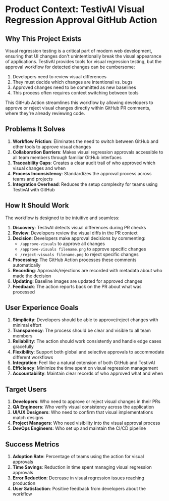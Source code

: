 # Product Context: TestivAI Visual Regression Approval GitHub Action

## Why This Project Exists

Visual regression testing is a critical part of modern web development, ensuring that UI changes don't unintentionally break the visual appearance of applications. TestivAI provides tools for visual regression testing, but the approval workflow for detected changes can be cumbersome:

1. Developers need to review visual differences
2. They must decide which changes are intentional vs. bugs
3. Approved changes need to be committed as new baselines
4. This process often requires context switching between tools

This GitHub Action streamlines this workflow by allowing developers to approve or reject visual changes directly within GitHub PR comments, where they're already reviewing code.

## Problems It Solves

1. **Workflow Friction**: Eliminates the need to switch between GitHub and other tools to approve visual changes
2. **Collaboration Barriers**: Makes visual regression approvals accessible to all team members through familiar GitHub interfaces
3. **Traceability Gaps**: Creates a clear audit trail of who approved which visual changes and when
4. **Process Inconsistency**: Standardizes the approval process across teams and projects
5. **Integration Overhead**: Reduces the setup complexity for teams using TestivAI with GitHub

## How It Should Work

The workflow is designed to be intuitive and seamless:

1. **Discovery**: TestivAI detects visual differences during PR checks
2. **Review**: Developers review the visual diffs in the PR context
3. **Decision**: Developers make approval decisions by commenting:
   - `/approve-visuals` to approve all changes
   - `/approve-visuals filename.png` to approve specific changes
   - `/reject-visuals filename.png` to reject specific changes
4. **Processing**: The GitHub Action processes these comments automatically
5. **Recording**: Approvals/rejections are recorded with metadata about who made the decision
6. **Updating**: Baseline images are updated for approved changes
7. **Feedback**: The action reports back on the PR about what was processed

## User Experience Goals

1. **Simplicity**: Developers should be able to approve/reject changes with minimal effort
2. **Transparency**: The process should be clear and visible to all team members
3. **Reliability**: The action should work consistently and handle edge cases gracefully
4. **Flexibility**: Support both global and selective approvals to accommodate different workflows
5. **Integration**: Feel like a natural extension of both GitHub and TestivAI
6. **Efficiency**: Minimize the time spent on visual regression management
7. **Accountability**: Maintain clear records of who approved what and when

## Target Users

1. **Developers**: Who need to approve or reject visual changes in their PRs
2. **QA Engineers**: Who verify visual consistency across the application
3. **UI/UX Designers**: Who need to confirm that visual implementations match designs
4. **Project Managers**: Who need visibility into the visual approval process
5. **DevOps Engineers**: Who set up and maintain the CI/CD pipeline

## Success Metrics

1. **Adoption Rate**: Percentage of teams using the action for visual approvals
2. **Time Savings**: Reduction in time spent managing visual regression approvals
3. **Error Reduction**: Decrease in visual regression issues reaching production
4. **User Satisfaction**: Positive feedback from developers about the workflow
